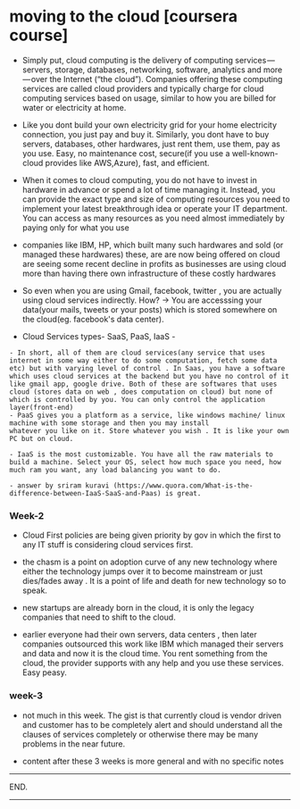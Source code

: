 # moving to the cloud [coursera course]

- Simply put, cloud computing is the delivery of computing services — servers, storage, databases, networking, software, analytics and more — over the Internet (“the cloud”). Companies offering these computing services are called cloud providers and typically charge for cloud computing services based on usage, similar to how you are billed for water or electricity at home.

- Like you dont build your own electricity grid for your home electricity connection, you just pay and buy it. Similarly,
you dont have to buy servers, databases, other hardwares, just rent them, use them, pay as you use. Easy, no maintenance cost, secure(if you use a well-known- cloud provides like AWS,Azure), fast, and efficient.

- When it comes to cloud computing, you do not have to invest in hardware in advance or spend a lot of time managing it. Instead, you can provide the exact type and size of computing resources you need to implement your latest breakthrough idea or operate your IT department. You can access as many resources as you need almost immediately by paying only for what you use

- companies like IBM, HP, which built many such hardwares and sold (or managed these hardwares) these, are are now being offered on cloud are seeing some recent decline in profits as businesses are using cloud more than having there own infrastructure of these costly hardwares

- So even when you are using Gmail, facebook, twitter , you are actually using cloud services indirectly. How? -> You are accesssing your data(your mails, tweets or your posts) which is stored somewhere on the cloud(eg. facebook's data center).

- Cloud Services types- SaaS, PaaS, IaaS - 
```
- In short, all of them are cloud services(any service that uses internet in some way either to do some computation, fetch some data etc) but with varying level of control . In Saas, you have a software which uses cloud services at the backend but you have no control of it like gmail app, google drive. Both of these are softwares that uses cloud (stores data on web , does computation on cloud) but none of which is controlled by you. You can only control the application layer(front-end)
- PaaS gives you a platform as a service, like windows machine/ linux machine with some storage and then you may install
whatever you like on it. Store whatever you wish . It is like your own PC but on cloud.

- IaaS is the most customizable. You have all the raw materials to build a machine. Select your OS, select how much space you need, how much ram you want, any load balancing you want to do.

- answer by sriram kuravi (https://www.quora.com/What-is-the-difference-between-IaaS-SaaS-and-Paas) is great.
```

### Week-2

- Cloud First policies are being given priority by gov in which the first to any IT stuff is considering cloud services first.

- the chasm is a point on adoption curve of any new technology where either the technology jumps over it to become mainstream or just dies/fades away . It is a point of life and death for new technology so to speak.

- new startups are already born in the cloud, it is only the legacy companies that need to shift to the cloud.

- earlier everyone had their own servers, data centers , then later companies outsourced this work like IBM which managed their servers and data and now it is the cloud time. You rent something from the cloud, the provider supports with any help and you use these services. Easy peasy.

### week-3

- not much in this week. The gist is that currently cloud is vendor driven and customer has to be completely alert and should understand all the clauses of services completely or otherwise there may be many problems in the near future.

- content after these 3 weeks is more general and with no specific notes

---

END.

---

